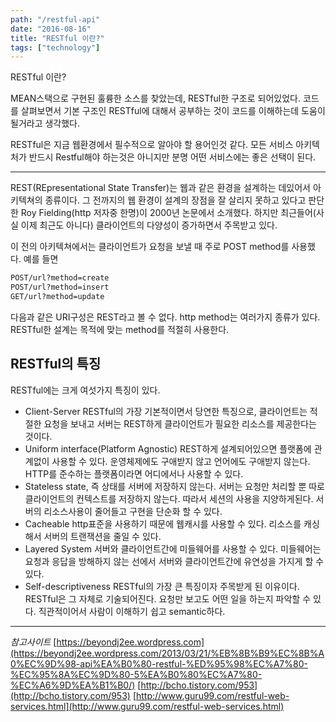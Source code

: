 ```yaml
---
path: "/restful-api"
date: "2016-08-16"
title: "RESTful 이란?"
tags: ["technology"]
---
```


RESTful 이란?
<!--more-->

MEAN스택으로 구현된 훌륭한 소스를 찾았는데, RESTful한 구조로 되어있었다. 코드를 살펴보면서 기본 구조인 RESTful에 대해서 공부하는 것이 코드를 이해하는데 도움이 될거라고 생각했다.

RESTful은 지금 웹환경에서 필수적으로 알아야 할 용어인것 같다. 모든 서비스 아키텍처가 반드시 Restful해야 하는것은 아니지만 분명 어떤 서비스에는 좋은 선택이 된다.

-----

REST(REpresentational State Transfer)는 웹과 같은 환경을 설계하는 데있어서 아키텍쳐의 종류이다. 그 전까지의 웹 환경이 설계의 장점을 잘 살리지 못하고 있다고 판단한 Roy Fielding(http 저자중 한명)이 2000년 논문에서 소개했다. 하지만 최근들어(사실 이제 최근도 아니다) 클라이언트의 다양성이 증가하면서 주목받고 있다.

이 전의 아키텍쳐에서는 클라이언트가 요청을 보낼 때 주로 POST method를 사용했다. 예를 들면

```bash
POST/url?method=create
POST/url?method=insert
GET/url?method=update
```

다음과 같은 URI구성은 REST라고 볼 수 없다. http method는 여러가지 종류가 있다. RESTful한 설계는 목적에 맞는 method를 적절히 사용한다.

## RESTful의 특징
RESTful에는 크게 여섯가지 특징이 있다.

- Client-Server
RESTful의 가장 기본적이면서 당연한 특징으로, 클라이언트는 적절한 요청을 보내고 서버는 REST하게 클라이언트가 필요한 리소스를 제공한다는 것이다.
- Uniform interface(Platform Agnostic)
REST하게 설계되어있으면 플랫폼에 관계없이 사용할 수 있다. 운영체제에도 구애받지 않고 언어에도 구애받지 않는다. HTTP를 준수하는 플랫폼이라면
어디에서나 사용할 수 있다.
- Stateless
state, 즉 상태를 서버에 저장하지 않는다. 서버는 요청만 처리할 뿐 따로 클라이언트의 컨텍스트를 저장하지 않는다. 따라서 세션의 사용을 지양하게된다.
서버의 리소스사용이 줄어들고 구현을 단순화 할 수 있다.
- Cacheable
http표준을 사용하기 때문에 웹캐시를 사용할 수 있다. 리소스를 캐싱해서 서버의 트랜잭션을 줄일 수 있다.
- Layered System
서버와 클라이언트간에 미들웨어를 사용할 수 있다. 미들웨어는 요청과 응답을 방해하지 않는 선에서 서버와 클라이언트간에 유연성을 가지게 할 수 있다.
- Self-descriptiveness
RESTful의 가장 큰 특징이자 주목받게 된 이유이다. RESTful은 그 자체로 기술되어진다. 요청만 보고도 어떤 일을 하는지 파악할 수 있다.
직관적이어서 사람이 이해하기 쉽고 semantic하다.

-----
*참고사이트*
[https://beyondj2ee.wordpress.com](https://beyondj2ee.wordpress.com/2013/03/21/%EB%8B%B9%EC%8B%A0%EC%9D%98-api%EA%B0%80-restful-%ED%95%98%EC%A7%80-%EC%95%8A%EC%9D%80-5%EA%B0%80%EC%A7%80-%EC%A6%9D%EA%B1%B0/)
[http://bcho.tistory.com/953](http://bcho.tistory.com/953)
[http://www.guru99.com/restful-web-services.html](http://www.guru99.com/restful-web-services.html)
